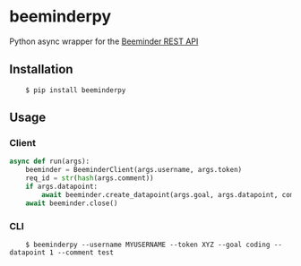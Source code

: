 # beeminderpy

Python async wrapper for the [Beeminder REST API](http://api.beeminder.com/#beeminder-api-reference)

## Installation

        $ pip install beeminderpy

## Usage

### Client

```python
async def run(args):
    beeminder = BeeminderClient(args.username, args.token)
    req_id = str(hash(args.comment))
    if args.datapoint:
        await beeminder.create_datapoint(args.goal, args.datapoint, comment=args.comment, requestid=req_id)
    await beeminder.close()
```

### CLI

        $ beeminderpy --username MYUSERNAME --token XYZ --goal coding --datapoint 1 --comment test
